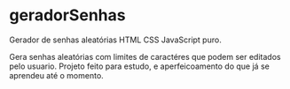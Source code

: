 # geradorSenhas
Gerador de senhas aleatórias HTML CSS JavaScript puro.

Gera senhas aleatórias com limites de caractéres
que podem ser editados pelo usuario. Projeto feito para estudo, 
e aperfeicoamento do que já se aprendeu até o momento. 




